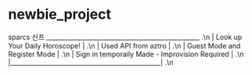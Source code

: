 # newbie_project
sparcs 신프
_________________________________________________    .\n
| Look up Your Daily Horoscope!                  |   .\n
| Used API from aztro                            |   .\n
| Guest Mode and Register Mode                   |   .\n
| Sign in temporaily Made - Improvision Required |   .\n
|________________________________________________|   .\n
